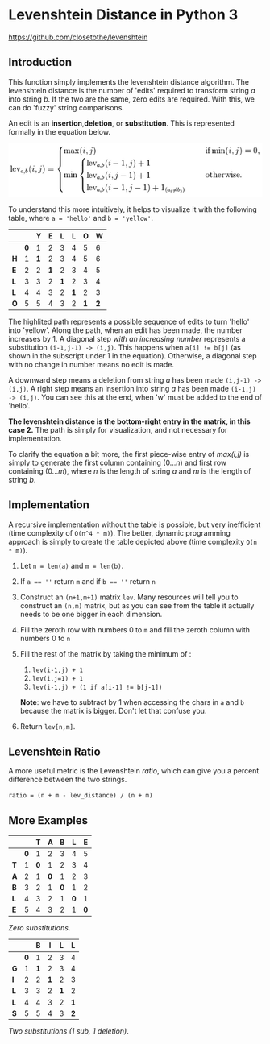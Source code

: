 # Levenshtein Distance in Python 3
https://github.com/closetothe/levenshtein

## Introduction
This function simply implements the levenshtein distance algorithm. The levenshtein distance is the number of 'edits' required to transform string *a* into string *b*. If the two are the same, zero edits are required. With this, we can do 'fuzzy' string comparisons.

An edit is an **insertion**,**deletion**, or **substitution**. This is represented formally in the equation below.

![Levenshtein Equation](levenshtein_equation.jpg)

To understand this more intuitively, it helps to visualize it with the following table, where `a = 'hello'` and `b = 'yellow'`.


|   |   | Y | E | L | L | O | W |
|---|---|---|---|---|---|---|---|
|   | **0** | 1 | 2 | 3 | 4 | 5 | 6 |
| **H** | 1 | **1** | 2 | 3 | 4 | 5 | 6 |
| **E** | 2 | 2 | **1** | 2 | 3 | 4 | 5 |
| **L** | 3 | 3 | 2 | **1** | 2 | 3 | 4 |
| **L** | 4 | 4 | 3 | 2 | **1** | 2 | 3 |
| **O** | 5 | 5 | 4 | 3 | 2 | **1** | **2** |

The highlited path represents a possible sequence of edits to turn 'hello' into 'yellow'. Along the path, when an edit has been made, the number increases by 1. A diagonal step *with an increasing number* represents a substitution `(i-1,j-1) -> (i,j)`. This happens when `a[i] != b[j]` (as shown in the subscript under 1 in the equation). Otherwise, a diagonal step with no change in number means no edit is made.

A downward step means a deletion from string *a* has been made `(i,j-1) -> (i,j)`. A right step means an insertion into string *a* has been made `(i-1,j) -> (i,j)`. You can see this at the end, when 'w' must be added to the end of 'hello'.

**The levenshtein distance is the bottom-right entry in the matrix, in this case 2.** The path is simply for visualization, and not necessary for implementation.

To clarify the equation a bit more, the first piece-wise entry of *max(i,j)* is simply to generate the first column containing (0...*n*) and first row containing (0...*m*), where *n* is the length of string *a* and *m* is the length of string *b*.


## Implementation

A recursive implementation without the table is possible, but very inefficient (time complexity of `O(n^4 * m)`). The better, dynamic programming approach is simply to create the table depicted above (time complexity `O(n * m)`).

1. Let `n = len(a)` and `m = len(b)`.
2. If `a == ''` return `m` and if `b == ''` return `n`
3. Construct an `(n+1,m+1)` matrix `lev`. Many resources will tell you to construct an `(n,m)` matrix, but as you can see from the table it actually needs to be one bigger in each dimension.
4. Fill the zeroth row with numbers 0 to `m` and fill the zeroth column with numbers 0 to `n`
5. Fill the rest of the matrix by taking the minimum of :
	1. `lev(i-1,j) + 1`
	2. `lev(i,j=1) + 1`
	3. `lev(i-1,j) + (1 if a[i-1] != b[j-1])`

	**Note**: we have to subtract by 1 when accessing the chars in `a` and `b` because the matrix is bigger. Don't let that confuse you.
6. Return `lev[n,m]`.


## Levenshtein Ratio
A more useful metric is the Levenshtein *ratio*, which can give you a percent difference between the two strings.

`ratio = (n + m - lev_distance) / (n + m)`

## More Examples 


|   |   | T | A | B | L | E |
|---|---|---|---|---|---|---|
|   | **0** | 1 | 2 | 3 | 4 | 5 |
| **T** | 1 | **0** | 1 | 2 | 3 | 4 |
| **A** | 2 | 1 | **0** | 1 | 2 | 3 |
| **B** | 3 | 2 | 1 | **0** | 1 | 2 |
| **L** | 4 | 3 | 2 | 1 | **0** | 1 |
| **E** | 5 | 4 | 3 | 2 | 1 | **0** |

*Zero substitutions*.

|   |   | B | I | L | L |
|---|---|---|---|---|---|
|   | **0** | 1 | 2 | 3 | 4 |
| **G** | 1 | **1** | 2 | 3 | 4 |
| **I** | 2 | 2 | **1** | 2 | 3 |
| **L** | 3 | 3 | 2 | **1** | 2 |
| **L** | 4 | 4 | 3 | 2 | **1** |
| **S** | 5 | 5 | 4 | 3 | **2** |

*Two substitutions (1 sub, 1 deletion)*.

